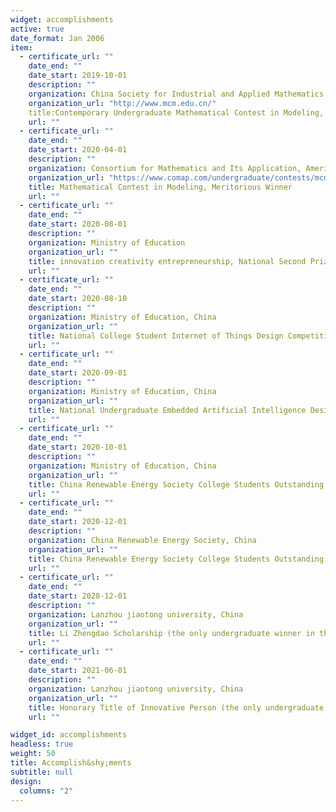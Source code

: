 ```yaml
---
widget: accomplishments
active: true
date_format: Jan 2006
item:
  - certificate_url: ""
    date_end: ""
    date_start: 2019-10-01
    description: ""
    organization: China Society for Industrial and Applied Mathematics, China
    organization_url: "http://www.mcm.edu.cn/"
    title:Contemporary Undergraduate Mathematical Contest in Modeling, National Second Prize
    url: ""
  - certificate_url: ""
    date_end: ""
    date_start: 2020-04-01
    description: ""
    organization: Consortium for Mathematics and Its Application, America
    organization_url: "https://www.comap.com/undergraduate/contests/mcm/contests/2020/results/"
    title: Mathematical Contest in Modeling, Meritorious Winner
    url: ""
  - certificate_url: ""
    date_end: ""
    date_start: 2020-08-01
    description: ""
    organization: Ministry of Education
    organization_url: ""
    title: innovation creativity entrepreneurship, National Second Prize
    url: ""
  - certificate_url: ""
    date_end: ""
    date_start: 2020-08-10
    description: ""
    organization: Ministry of Education, China
    organization_url: ""
    title: National College Student Internet of Things Design Competition (Huawei Cup), National Second Prize
    url: ""
  - certificate_url: ""
    date_end: ""
    date_start: 2020-09-01
    description: ""
    organization: Ministry of Education, China
    organization_url: ""
    title: National Undergraduate Embedded Artificial Intelligence Design Competition (Bochuang Cup), National Second Prize
    url: ""
  - certificate_url: ""
    date_end: ""
    date_start: 2020-10-01
    description: ""
    organization: Ministry of Education, China
    organization_url: ""
    title: China Renewable Energy Society College Students Outstanding Science and Technology Works Competition, National Third Prize
    url: ""
  - certificate_url: ""
    date_end: ""
    date_start: 2020-12-01
    description: ""
    organization: China Renewable Energy Society, China
    organization_url: ""
    title: China Renewable Energy Society College Students Outstanding Science and Technology Works Competition, National Third Prize
    url: ""
  - certificate_url: ""
    date_end: ""
    date_start: 2020-12-01
    description: ""
    organization: Lanzhou jiaotong university, China
    organization_url: ""
    title: Li Zhengdao Scholarship (the only undergraduate winner in the school)
    url: ""
  - certificate_url: ""
    date_end: ""
    date_start: 2021-06-01
    description: ""
    organization: Lanzhou jiaotong university, China
    organization_url: ""
    title: Honorary Title of Innovative Person (the only undergraduate winner in the school)
    url: ""

widget_id: accomplishments
headless: true
weight: 50
title: Accomplish&shy;ments
subtitle: null
design:
  columns: "2"
---
```

